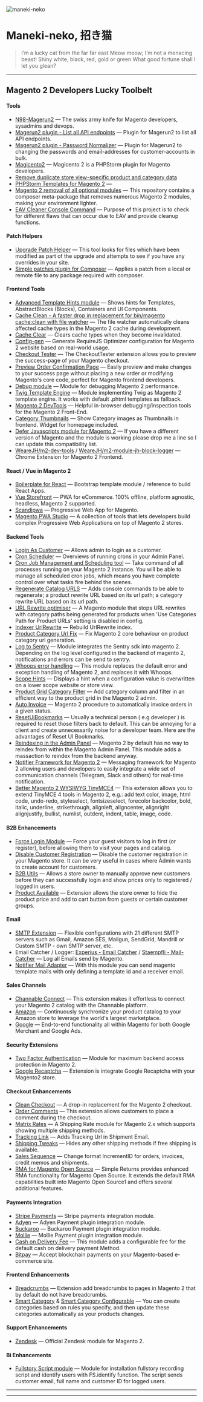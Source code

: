 
![maneki-neko](https://i.imgur.com/6RsLZyI.jpg)

# Maneki-neko, 招き猫


> I’m a lucky cat from the far far east
Meow meow; I’m not a menacing beast!
Shiny white, black, red, gold or green
What good fortune shall I let you glean?

---

## Magento 2 Developers Lucky Toolbelt



#### Tools
- [N98-Magerun2](https://github.com/netz98/n98-magerun2) — The swiss army knife for Magento developers, sysadmins and devops.
- [Magerun2 plugin - List all API endpoints](https://github.com/bitExpert/magerun2-list-api-endpoints) — Plugin for Magerun2 to list all API endpoints.
- [Magerun2 plugin - Password Normalizer](https://github.com/bitExpert/magerun2-password-normalizer) — Plugin for Magerun2 to changing the passwords and email-addresses for customer-accounts in bulk.
- [Magicento2](https://magicento.com/) — Magicento 2 is a PHPStorm plugin for Magento developers.
- [Remove duplicate store view-specific product and category data](https://gist.github.com/erikhansen/d74f8022902b99fd8ce1c28c987fc43b)
- [PHPStorm Templates for Magento 2](https://github.com/staempfli/magento2-phpstorm-templates) — 
- [Magento 2 removal of all optional modules](https://github.com/yireo/magento2-replace-all) — This repository contains a composer meta-package that removes numerous Magento 2 modules, making your environment lighter.
- [EAV Cleaner Console Command](https://github.com/magento-hackathon/EAVCleaner/tree/magento2) — Purpose of this project is to check for different flaws that can occur due to EAV and provide cleanup functions.
                                                                                                 


#### Patch Helpers
- [Upgrade Patch Helper](https://github.com/AmpersandHQ/ampersand-magento2-upgrade-patch-helper) — This tool looks for files which have been modified as part of the upgrade and attempts to see if you have any overrides in your site.
- [Simple patches plugin for Composer](https://github.com/cweagans/composer-patches) — Applies a patch from a local or remote file to any package required with composer.



#### Frontend Tools
- [Advanced Template Hints module](https://github.com/ho-nl/magento2-Ho_Templatehints) — Shows hints for Templates, AbstractBlocks (Blocks), Containers and UI Components.
- [Cache Clean - A faster drop in replacement for bin/magento cache:clean with file watcher](https://github.com/mage2tv/magento-cache-clean) — The file watcher automatically cleans affected cache types in the Magento 2 cache during development.
- [Cache Clear](https://github.com/danslo/CacheClear) — Clears cache types when they become invalidated.
- [Config-gen](https://github.com/WeareJH/config-gen) — Generate RequireJS Optimizer configuration for Magento 2 website based on real-world usage.
- [Checkout Tester](https://github.com/yireo/Yireo_CheckoutTester2) — The CheckoutTester extension allows you to preview the success-page of your Magento checkout.
- [Preview Order Confirmation Page](https://github.com/magepal/magento2-preview-checkout-success-page/) — Easily preview and make changes to your success page without placing a new order or modifying Magento's core code, perfect for Magento frontend developers.
- [Debug module](https://github.com/clawrock/magento2-debug) — Module for debugging Magento 2 performance.
- [Twig Template Engine](https://github.com/clawrock/magento2-twig-engine) — Module implementing Twig as Magento 2 template engine. It works with default .phtml templates as fallback.
- [Magento 2 DevTools](https://github.com/magento/m2-devtools) — Helpful in-browser debugging/inspection tools for the Magento 2 Front-End.
- [Category Thumbnails](https://github.com/falconmedia/m2-categorythumbs) — Show Category images as Thumbnails in frontend. Widget for homepage included.
- [Defer Javascripts module for Magento 2](https://github.com/fballiano/magento2-defer-javascripts) — If you have a different version of Magento and the module is working please drop me a line so I can update this compatibility list.
- [WeareJH/m2-dev-tools](https://github.com/magento/m2-devtools) / [WeareJH/m2-module-jh-block-logger](https://github.com/WeareJH/m2-module-jh-block-logger) — Chrome Extension for Magento 2 Frontend.



#### React / Vue in Magento 2
- [Boilerplate for React](https://github.com/integer-net/magento2-reactapp) — Bootstrap template module / reference to build React Apps.
- [Vue Storefront](https://github.com/DivanteLtd/vue-storefront) — PWA for eCommerce. 100% offline, platform agnostic, headless, Magento 2 supported.
- [Scandipwa](https://github.com/scandipwa) — Progressive Web App for Magento.
- [Magento PWA Studio](https://github.com/magento/pwa-studio) — A collection of tools that lets developers build complex Progressive Web Applications on top of Magento 2 stores.



#### Backend Tools
- [Login As Customer](https://github.com/magefan/module-login-as-customer) — Allows admin to login as a customer.
- [Cron Scheduler](https://github.com/kiwicommerce/magento2-cron-scheduler) — Overviews of running crons in your Admin Panel.
- [Cron Job Management and Scheduling tool](https://github.com/Ethan3600/magento2-CronjobManager) — Take command of all processes running on your Magento 2 instance. You will be able to manage all scheduled cron jobs, which means you have complete control over what tasks fire behind the scenes.
- [Regenerate Catalog URLS](https://github.com/elgentos/regenerate-catalog-urls) — Adds console commands to be able to regenerate; a product rewrite URL based on its url path; a category rewrite URL based on its url path.
- [URL Rewrite optimiser](https://github.com/fisheyehq/module-url-rewrite-optimiser) — A Magento module that stops URL rewrites with category paths being generated for products when 'Use Categories Path for Product URLs' setting is disabled in config.
- [Indexer UrlRewrite](https://github.com/karliuka/m2.IndexerUrlRewrite) — Rebuild UrlRewrite index.
- [Product Category Url Fix](https://github.com/aune-io/magento2-product-category-url-fix) — Fix Magento 2 core behaviour on product category url generation.
- [Log to Sentry](https://github.com/justbetter/magento2-sentry) — Module integrates the Sentry sdk into magento 2. Depending on the log level configured in the backend of magento 2, notifications and errors can be send to sentry.
- [Whoops error handling](https://github.com/yireo/Yireo_Whoops) — This module replaces the default error and exception handling of Magento 2, and replaces it with Whoops.
- [Scope Hints](https://github.com/avstudnitz/AvS_ScopeHint2) — Displays a hint when a configuration value is overwritten on a lower scope website or store view.
- [Product Grid Category Filter](https://github.com/aune-io/magento2-product-grid-category-filter) — Add category column and filter in an efficient way to the product grid in the Magento 2 admin.
- [Auto Invoice](https://github.com/aune-io/magento2-autoinvoice) — Magento 2 procedure to automatically invoice orders in a given status.
- [ResetUiBookmarks](https://github.com/magenizr/Magenizr_ResetUiBookmarks) — Usually a technical person ( e.g developer ) is required to reset those filters back to default. This can be annoying for a client and create unnecessarily noise for a developer team. Here are the advantages of Reset UI Bookmarks.
- [Reindexing in the Admin Panel](https://github.com/yireo/Yireo_BackendReindexer) — Magento 2 by default has no way to reindex from within the Magento Admin Panel. This module adds a massaction to reindex from the backend anyway.
- [Notifier Framework for Magento 2](https://github.com/magespecialist/notifier) — Messaging framework for Magento 2 allowing users and developers to easily integrate a wide set of communication channels (Telegram, Slack and others) for real-time notification.
- [Better Magento 2 WYSIWYG TinyMCE4](https://github.com/magefan/module-wysiwyg-advanced) — This extension allows you to extend TinyMCE 4 tools in Magento 2, e.g.: add text color, image, html code, undo-redo, styleselect, fontsizeselect, forecolor backcolor, bold, italic, underline, strikethrough, alignleft, aligncenter, alignright alignjustify, bullist, numlist, outdent, indent, table, image, code.



#### B2B Enhancements
- [Force Login Module](https://github.com/bitExpert/magento2-force-login) — Force your guest visitors to log in first (or register), before allowing them to visit your pages and catalog.
- [Disable Customer Registration](https://github.com/deved-it/magento2-disable-customer-registration) — Disable the customer registration in your Magento store. It can be very useful in cases where Admin wants to create account for customers.
- [B2B Utils](https://github.com/aune-io/magento2-b2butils) — Allows a store owner to manually approve new customers before they can successfully login and show prices only to registered / logged in users.                                                                                                                                                           
- [Product Available](https://github.com/karliuka/m2.ProductAvailable) — Extension allows the store owner to hide the product price and add to cart button from guests or certain customer groups. 



#### Email
- [SMTP Extension](https://github.com/mageplaza/magento-2-smtp) — Flexible configurations with 21 different SMTP servers such as Gmail, Amazon SES, Mailgun, SendGrid, Mandrill or Custom SMTP - own SMTP server, etc.
- Email Catcher / Logger: [Experius - Email Catcher](https://github.com/experius/Magento-2-Module-Experius-Email-Catcher) / [Staempfli - Mail-Catcher](https://github.com/staempfli/magento2-module-mailcatcher) — Log all Emails send by Magento.
- [Notifier Mail Adapter](https://github.com/elgentos/magento2-notifier-mail-adapter) — With this module you can send magento template mails with only defining a template id and a receiver email.
                                                                                        


#### Sales Channels
- [Channable Connect](https://github.com/Magmodules/magento2-channable) — This extension makes it effortless to connect your Magento 2 catalog with the Channable platform.
- [Amazon](https://marketplace.magento.com/magento-module-amazon.html) — Continuously synchronize your product catalog to your Amazon store to leverage the world's largest marketplace.
- [Google](https://marketplace.magento.com/magento-google-shopping-ads.html) — End-to-end functionality all within Magento for both Google Merchant and Google Ads.



#### Security Extensions
- [Two Factor Authentication](https://github.com/magento/magespecialist_TwoFactorAuth) — Module for maximum backend access protection in Magento 2.
- [Google Recaptcha](https://github.com/karliuka/m2.ReCaptcha) — Extension is integrate Google Recaptcha with your Magento2 store.



#### Checkout Enhancements
- [Clean Checkout](https://github.com/danslo/CleanCheckout) — A drop-in replacement for the Magento 2 checkout.
- [Order Comments](https://github.com/boldcommerce/magento2-ordercomments) — This extension allows customers to place a comment during the checkout.
- [Matrix Rates](https://github.com/webshopapps/module-matrixrate) — A Shipping Rate module for Magento 2.x which supports showing multiple shipping methods.
- [Tracking Link](https://github.com/karliuka/m2.TrackingLink) — Adds Tracking Url in Shipment Email.
- [Shipping Tweaks](https://github.com/karliuka/m2.ShippingTweaks) — Hides any other shipping methods if free shipping is available.
- [Sales Sequence](https://github.com/karliuka/m2.SalesSequence) — Change format IncrementID for orders, invoices, credit memos and shipments.
- [RMA for Magento Open Source](https://github.com/auroraextensions/simplereturns) — Simple Returns provides enhanced RMA functionality for Magento Open Source. It extends the default RMA capabilities built into Magento Open Source1 and offers several additional features.



#### Payments Integration
- [Stripe Payments](https://github.com/aune-io/magento2-stripe) — Stripe payments integration module.
- [Adyen](https://github.com/Adyen/adyen-magento2) — Adyen Payment plugin integration module.
- [Buckaroo](https://github.com/tig-nl/buckaroo-magento2) — Buckaroo Payment plugin integration module.
- [Mollie](https://github.com/mollie/magento2) — Mollie Payment plugin integration module.
- [Cash on Delivery Fee](https://github.com/bragento/magento2-cash-on-delivery-fee) — This module adds a configurable fee for the default cash on delivery payment Method.
- [Bitpay](https://bitpay.com/integrations/magento2) —  Accept blockchain payments on your Magento-based e-commerce site.



#### Frontend Enhancements 
- [Breadcrumbs](https://github.com/karliuka/m2.Breadcrumbs) — Extension add breadcrumbs to pages in Magento 2 that by default do not have breadcrumbs.                       
- [Smart Category](https://github.com/karliuka/m2.SmartCategory) & [Smart Category Configurable](https://github.com/karliuka/m2.SmartCategoryConfigurable) — You can create categories based on rules you specify, and then update these categories automatically as your products changes.


#### Support Enhancements
- [Zendesk](https://github.com/wagento/zendesk) — Official Zendesk module for Magento 2.



#### Bi Enhancements
- [Fullstory Script module](https://github.com/clawrock/magento2-fullstory) — Module for installation fullstory recording script and identify users with FS.identify function. The script sends customer email, full name and customer ID for logged users. 


---
---

